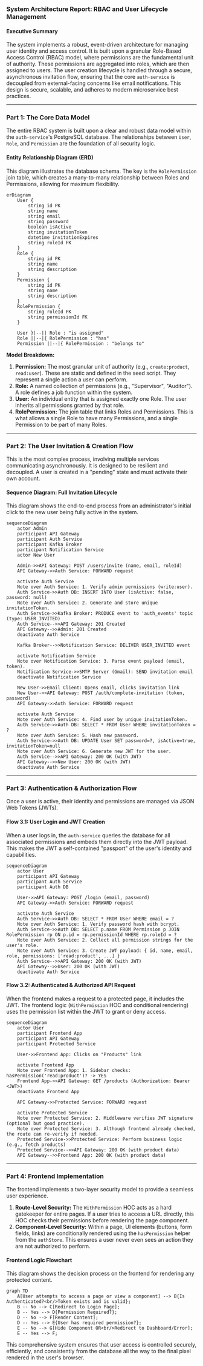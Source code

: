 
### **System Architecture Report: RBAC and User Lifecycle Management**

#### **Executive Summary**

The system implements a robust, event-driven architecture for managing user identity and access control. It is built upon a granular Role-Based Access Control (RBAC) model, where permissions are the fundamental unit of authority. These permissions are aggregated into roles, which are then assigned to users. The user creation lifecycle is handled through a secure, asynchronous invitation flow, ensuring that the core `auth-service` is decoupled from external-facing concerns like email notifications. This design is secure, scalable, and adheres to modern microservice best practices.

---

### **Part 1: The Core Data Model**

The entire RBAC system is built upon a clear and robust data model within the `auth-service`'s PostgreSQL database. The relationships between `User`, `Role`, and `Permission` are the foundation of all security logic.

#### **Entity Relationship Diagram (ERD)**

This diagram illustrates the database schema. The key is the `RolePermission` join table, which creates a many-to-many relationship between Roles and Permissions, allowing for maximum flexibility.

```mermaid
erDiagram
    User {
        string id PK
        string name
        string email
        string password
        boolean isActive
        string invitationToken
        datetime invitationExpires
        string roleId FK
    }
    Role {
        string id PK
        string name
        string description
    }
    Permission {
        string id PK
        string name
        string description
    }
    RolePermission {
        string roleId FK
        string permissionId FK
    }

    User }|--|| Role : "is assigned"
    Role ||--|{ RolePermission : "has"
    Permission ||--|{ RolePermission : "belongs to"
```

**Model Breakdown:**

1.  **Permission:** The most granular unit of authority (e.g., `create:product`, `read:user`). These are static and defined in the seed script. They represent a single action a user can perform.
2.  **Role:** A named collection of permissions (e.g., "Supervisor", "Auditor"). A role defines a job function within the system.
3.  **User:** An individual entity that is assigned exactly one Role. The user inherits all permissions granted by that role.
4.  **RolePermission:** The join table that links Roles and Permissions. This is what allows a single Role to have many Permissions, and a single Permission to be part of many Roles.

---

### **Part 2: The User Invitation & Creation Flow**

This is the most complex process, involving multiple services communicating asynchronously. It is designed to be resilient and decoupled. A user is created in a "pending" state and must activate their own account.

#### **Sequence Diagram: Full Invitation Lifecycle**

This diagram shows the end-to-end process from an administrator's initial click to the new user being fully active in the system.

```mermaid
sequenceDiagram
    actor Admin
    participant API Gateway
    participant Auth Service
    participant Kafka Broker
    participant Notification Service
    actor New User

    Admin->>API Gateway: POST /users/invite (name, email, roleId)
    API Gateway->>Auth Service: FORWARD request

    activate Auth Service
    Note over Auth Service: 1. Verify admin permissions (write:user).
    Auth Service->>Auth DB: INSERT INTO User (isActive: false, password: null)
    Note over Auth Service: 2. Generate and store unique invitationToken.
    Auth Service->>Kafka Broker: PRODUCE event to 'auth_events' topic (type: USER_INVITED)
    Auth Service-->>API Gateway: 201 Created
    API Gateway-->>Admin: 201 Created
    deactivate Auth Service

    Kafka Broker-->>Notification Service: DELIVER USER_INVITED event

    activate Notification Service
    Note over Notification Service: 3. Parse event payload (email, token).
    Notification Service->>SMTP Server (Gmail): SEND invitation email
    deactivate Notification Service

    New User->>Email Client: Opens email, clicks invitation link
    New User->>API Gateway: POST /auth/complete-invitation (token, password)
    API Gateway->>Auth Service: FORWARD request

    activate Auth Service
    Note over Auth Service: 4. Find user by unique invitationToken.
    Auth Service->>Auth DB: SELECT * FROM User WHERE invitationToken = ?
    Note over Auth Service: 5. Hash new password.
    Auth Service->>Auth DB: UPDATE User SET password=?, isActive=true, invitationToken=null
    Note over Auth Service: 6. Generate new JWT for the user.
    Auth Service-->>API Gateway: 200 OK (with JWT)
    API Gateway-->>New User: 200 OK (with JWT)
    deactivate Auth Service
```

---

### **Part 3: Authentication & Authorization Flow**

Once a user is active, their identity and permissions are managed via JSON Web Tokens (JWTs).

#### **Flow 3.1: User Login and JWT Creation**

When a user logs in, the `auth-service` queries the database for all associated permissions and embeds them directly into the JWT payload. This makes the JWT a self-contained "passport" of the user's identity and capabilities.

```mermaid
sequenceDiagram
    actor User
    participant API Gateway
    participant Auth Service
    participant Auth DB

    User->>API Gateway: POST /login (email, password)
    API Gateway->>Auth Service: FORWARD request

    activate Auth Service
    Auth Service->>Auth DB: SELECT * FROM User WHERE email = ?
    Note over Auth Service: 1. Verify password hash with bcrypt.
    Auth Service->>Auth DB: SELECT p.name FROM Permission p JOIN RolePermission rp ON p.id = rp.permissionId WHERE rp.roleId = ?
    Note over Auth Service: 2. Collect all permission strings for the user's role.
    Note over Auth Service: 3. Create JWT payload: { id, name, email, role, permissions: ['read:product', ...] }
    Auth Service-->>API Gateway: 200 OK (with JWT)
    API Gateway-->>User: 200 OK (with JWT)
    deactivate Auth Service
```

#### **Flow 3.2: Authenticated & Authorized API Request**

When the frontend makes a request to a protected page, it includes the JWT. The frontend logic (`WithPermission` HOC and conditional rendering) uses the permission list within the JWT to grant or deny access.

```mermaid
sequenceDiagram
    actor User
    participant Frontend App
    participant API Gateway
    participant Protected Service

    User->>Frontend App: Clicks on "Products" link
    
    activate Frontend App
    Note over Frontend App: 1. Sidebar checks: hasPermission('read:product')? -> YES
    Frontend App->>API Gateway: GET /products (Authorization: Bearer <JWT>)
    deactivate Frontend App

    API Gateway->>Protected Service: FORWARD request

    activate Protected Service
    Note over Protected Service: 2. Middleware verifies JWT signature (optional but good practice).
    Note over Protected Service: 3. Although frontend already checked, the route can re-verify if needed.
    Protected Service->>Protected Service: Perform business logic (e.g., fetch products)
    Protected Service-->>API Gateway: 200 OK (with product data)
    API Gateway-->>Frontend App: 200 OK (with product data)
```

---

### **Part 4: Frontend Implementation**

The frontend implements a two-layer security model to provide a seamless user experience.

1.  **Route-Level Security:** The `WithPermission` HOC acts as a hard gatekeeper for entire pages. If a user tries to access a URL directly, this HOC checks their permissions before rendering the page component.
2.  **Component-Level Security:** Within a page, UI elements (buttons, form fields, links) are conditionally rendered using the `hasPermission` helper from the `authStore`. This ensures a user never even sees an action they are not authorized to perform.

#### **Frontend Logic Flowchart**

This diagram shows the decision process on the frontend for rendering any protected content.

```mermaid
graph TD
    A[User attempts to access a page or view a component] --> B{Is Authenticated?<br/>Token exists and is valid};
    B -- No --> C[Redirect to Login Page];
    B -- Yes --> D{Permission Required?};
    D -- No --> F[Render Content];
    D -- Yes --> E{User has required permission?};
    E -- No --> G[Hide Component OR<br/>Redirect to Dashboard/Error];
    E -- Yes --> F;
```

This comprehensive system ensures that user access is controlled securely, efficiently, and consistently from the database all the way to the final pixel rendered in the user's browser.

